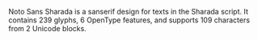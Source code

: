 Noto Sans Sharada is a sanserif design for texts in the Sharada script. It contains 239 glyphs, 6 OpenType features, and supports 109 characters from 2 Unicode blocks.